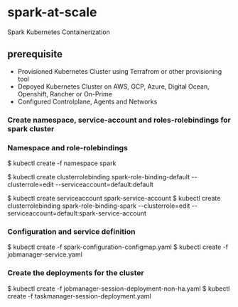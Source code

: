 # spark-at-scale
Spark Kubernetes Containerization

## prerequisite
- Provisioned Kubernetes Cluster using Terrafrom or other provisioning tool 
- Depoyed Kubernetes Cluster on AWS, GCP, Azure, Digital Ocean, Openshift, Rancher or On-Prime 
- Configured Controlplane, Agents and Networks

### Create namespace, service-account and roles-rolebindings for spark cluster

### Namespace and role-rolebindings
$ kubectl create -f namespace spark

$ kubectl create clusterrolebinding spark-role-binding-default --clusterrole=edit --serviceaccount=default:default

$ kubectl create serviceaccount spark-service-account
$ kubectl create clusterrolebinding spark-role-binding-spark --clusterrole=edit --serviceaccount=default:spark-service-account


### Configuration and service definition
$ kubectl create -f spark-configuration-configmap.yaml
$ kubectl create -f jobmanager-service.yaml

### Create the deployments for the cluster
$ kubectl create -f jobmanager-session-deployment-non-ha.yaml
$ kubectl create -f taskmanager-session-deployment.yaml